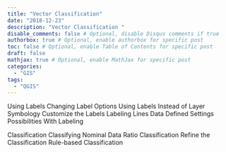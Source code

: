 ```yaml
---
title: "Vector Classification"
date: "2018-12-23"
description: "Vector Classification "
disable_comments: false # Optional, disable Disqus comments if true
authorbox: true # Optional, enable authorbox for specific post
toc: false # Optional, enable Table of Contents for specific post
draft: false
mathjax: true # Optional, enable MathJax for specific post
categories:
  - "GIS"
tags:
  - "QGIS"
---
```


Using Labels
Changing Label Options
Using Labels Instead of Layer Symbology
Customize the Labels
Labeling Lines
Data Defined Settings
Possibilities With Labeling

Classification
Classifying Nominal Data
Ratio Classification
Refine the Classification
Rule-based Classification
